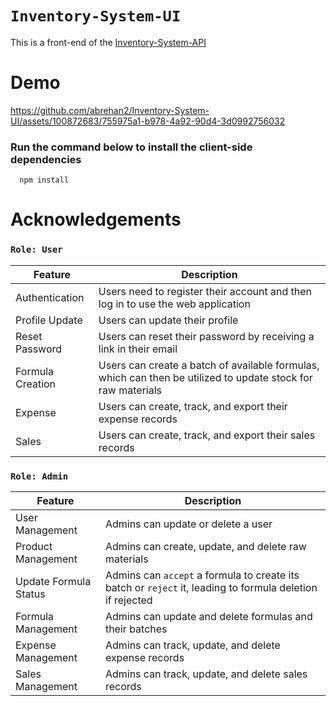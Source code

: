 # `Inventory-System-UI`

This is a front-end of the [Inventory-System-API](https://github.com/abrehan2/Inventory-System-API.git)

# Demo

https://github.com/abrehan2/Inventory-System-UI/assets/100872683/755975a1-b978-4a92-90d4-3d0992756032

### Run the command below to install the client-side dependencies
```nodejs
  npm install
```

# Acknowledgements

### `Role: User`

| Feature           | Description                                                                                     |
| ----------------- | ----------------------------------------------------------------------------------------------- |
| Authentication    | Users need to register their account and then log in to use the web application                |
| Profile Update    | Users can update their profile                                                                  |
| Reset Password    | Users can reset their password by receiving a link in their email                                |
| Formula Creation  | Users can create a batch of available formulas, which can then be utilized to update stock for raw materials |
| Expense           | Users can create, track, and export their expense records                                      |
| Sales             | Users can create, track, and export their sales records                                        |

### `Role: Admin`
| Feature             | Description                                                                                                     |
| ------------------- | --------------------------------------------------------------------------------------------------------------- |
| User Management     | Admins can update or delete a user                                                                             |
| Product Management  | Admins can create, update, and delete raw materials                                                            |
| Update Formula Status | Admins can `accept` a formula to create its batch or `reject` it, leading to formula deletion if rejected |
| Formula Management  | Admins can update and delete formulas and their batches                                                        |
| Expense Management  | Admins can track, update, and delete expense records                                                            |
| Sales Management    | Admins can track, update, and delete sales records
